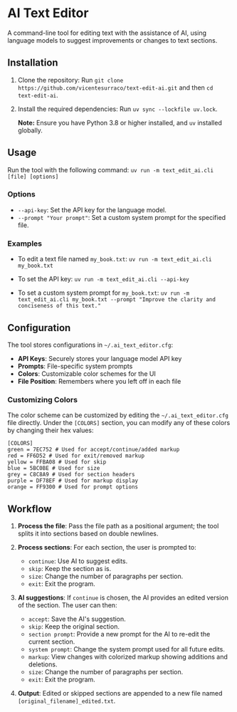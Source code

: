 # AI Text Editor

A command-line tool for editing text with the assistance of AI, using language models to suggest improvements or changes to text sections.

## Installation

1. Clone the repository:
   Run `git clone https://github.com/vicentesurraco/text-edit-ai.git` and then `cd text-edit-ai`.

2. Install the required dependencies:
   Run `uv sync --lockfile uv.lock`.

   **Note:** Ensure you have Python 3.8 or higher installed, and `uv` installed globally.

## Usage

Run the tool with the following command:
`uv run -m text_edit_ai.cli [file] [options]`

### Options

- `--api-key`: Set the API key for the language model.
- `--prompt "Your prompt"`: Set a custom system prompt for the specified file.

### Examples

- To edit a text file named `my_book.txt`:
  `uv run -m text_edit_ai.cli my_book.txt`

- To set the API key:
  `uv run -m text_edit_ai.cli --api-key`

- To set a custom system prompt for `my_book.txt`:
  `uv run -m text_edit_ai.cli my_book.txt --prompt "Improve the clarity and conciseness of this text."`

## Configuration

The tool stores configurations in `~/.ai_text_editor.cfg`:

- **API Keys**: Securely stores your language model API key
- **Prompts**: File-specific system prompts
- **Colors**: Customizable color schemes for the UI
- **File Position**: Remembers where you left off in each file

### Customizing Colors

The color scheme can be customized by editing the `~/.ai_text_editor.cfg` file directly.
Under the `[COLORS]` section, you can modify any of these colors by changing their hex values:

```
[COLORS]
green = 7EC752 # Used for accept/continue/added markup
red = FF6D52 # Used for exit/removed markup
yellow = FFBA08 # Used for skip
blue = 5BC0BE # Used for size
grey = C8C8A9 # Used for section headers
purple = DF78EF # Used for markup display
orange = FF9300 # Used for prompt options
```

## Workflow

1. **Process the file**: Pass the file path as a positional argument; the tool splits it into sections based on double newlines.

2. **Process sections**: For each section, the user is prompted to:
   - `continue`: Use AI to suggest edits.
   - `skip`: Keep the section as is.
   - `size`: Change the number of paragraphs per section.
   - `exit`: Exit the program.

3. **AI suggestions**: If `continue` is chosen, the AI provides an edited version of the section. The user can then:
   - `accept`: Save the AI's suggestion.
   - `skip`: Keep the original section.
   - `section prompt`: Provide a new prompt for the AI to re-edit the current section.
   - `system prompt`: Change the system prompt used for all future edits.
   - `markup`: View changes with colorized markup showing additions and deletions.
   - `size`: Change the number of paragraphs per section.
   - `exit`: Exit the program.

4. **Output**: Edited or skipped sections are appended to a new file named `[original_filename]_edited.txt`.